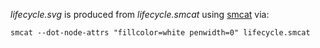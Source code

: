 <!--
Copyright (c) 2017-2020 The Khronos Group Inc.

SPDX-License-Identifier: CC-BY-4.0
-->

*lifecycle.svg* is produced from *lifecycle.smcat* using [smcat](https://github.com/sverweij/state-machine-cat) via:

```
smcat --dot-node-attrs "fillcolor=white penwidth=0" lifecycle.smcat
```
